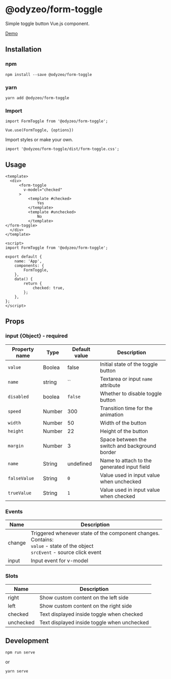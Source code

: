 # @odyzeo/form-toggle

Simple toggle button Vue.js component.

<a href="https://form-toggle.durmstrangd.vercel.app/" target="_blank">Demo</a>

## Installation

### npm

```
npm install --save @odyzeo/form-toggle
```

### yarn

```
yarn add @odyzeo/form-toggle
```

### Import

```
import FormToggle from '@odyzeo/form-toggle';

Vue.use(FormToggle, {options})
```

Import styles or make your own.

```
import '@odyzeo/form-toggle/dist/form-toggle.css';
```

## Usage

```vue
<template>
  <div>
      <form-toggle
        v-model="checked"
      >
          <template #checked>
              Yes
          </template>
          <template #unchecked>
              No
          </template>
</form-toggle>
  </div>
</template>
```

```vue
<script>
import FormToggle from '@odyzeo/form-toggle';

export default {
    name: 'App',
    components: {
        FormToggle,
    },
    data() {
        return {
            checked: true,
        };
    },
};
</script>
```

## Props

### input {Object} -  required
| Property name     | Type    | Default value | Description |
| ----------------- | ------  | ------------- | ----------- |
| `value`           | Boolea  | false         | Initial state of the toggle button |
| `name`            | string  | ``            | Textarea or input `name` attribute |
| `disabled`        | boolea  | `false`       | Whether to disable toggle button |
| `speed`           | Number  | 300           | Transition time for the animation |
| `width`           | Number  | 50            | Width of the button |
| `height`          | Number  | 22            | Height of the button |
| `margin`          | Number  | 3             | Space between the switch and background border |
| `name`            | String  | undefined     | Name to attach to the generated input field |
| `falseValue`      | String  | `0`           | Value used in input value when unchecked |
| `trueValue`       | String  | `1`           | Value used in input value when checked |

### Events

| Name   | Description              |
| ---    | ---                      |
| change | Triggered whenever state of the component changes. <br>Contains: <br>`value` - state of the object <br>`srcEvent` - source click event |
| input  | Input event for v-model |

### Slots
| Name       | Description                                 |
| ---        | ---                                         |
| right      | Show custom content on the left side        |
| left       | Show custom content on the right side       |
| checked    | Text displayed inside toggle when checked   |
| unchecked  | Text displayed inside toggle when unchecked |

## Development

```
npm run serve
```

or

```bash
yarn serve
```

